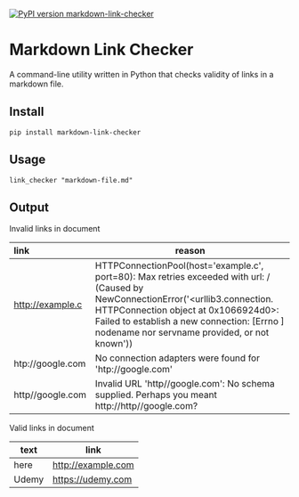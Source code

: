 [![PyPI version markdown-link-checker](https://badgen.net/badge/pypi%20version/0.1.0/green?icon=pypi)](https://pypi.python.org/pypi/markdown-link-checker/)

# Markdown Link Checker

A command-line utility written in Python that checks validity of links in a markdown file.

## Install

```
pip install markdown-link-checker
```

## Usage

```
link_checker "markdown-file.md"
```

## Output

Invalid links in document

| link             | reason                                                                                                                                                                                                                                                                    |
| :--------------- | ------------------------------------------------------------------------------------------------------------------------------------------------------------------------------------------------------------------------------------------------------------------------- |
| http://example.c | HTTPConnectionPool(host='example.c', port=80): Max retries exceeded with url: / (Caused by NewConnectionError('<urllib3.connection. HTTPConnection object at 0x1066924d0>: Failed to establish a new connection: [Errno ] nodename nor servname provided, or not known')) |
| htp://google.com | No connection adapters were found for 'htp://google.com'                                                                                                                                                                                                                  |
| http//google.com | Invalid URL 'http//google.com': No schema supplied. Perhaps you meant http://http//google.com?                                                                                                                                                                            |

Valid links in document

| text  | link               |
| ----- | ------------------ |
| here  | http://example.com |
| Udemy | https://udemy.com  |

